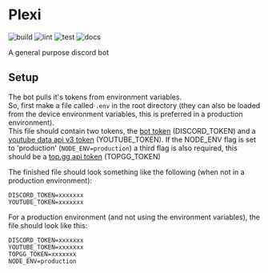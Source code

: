 # Plexi
![build](https://github.com/Nigecat/Plexi/workflows/build/badge.svg)
![lint](https://github.com/Nigecat/Plexi/workflows/lint/badge.svg)
![test](https://github.com/Nigecat/Plexi/workflows/test/badge.svg)
![docs](https://github.com/Nigecat/Plexi/workflows/docs/badge.svg)

A general purpose discord bot


## Setup
The bot pulls it's tokens from environment variables.  
So, first make a file called `.env` in the root directory (they can also be loaded from the device environment variables, this is preferred in a production environment).  
This file should contain two tokens, the [bot token](https://discord.com/developers/applications) (DISCORD_TOKEN) and a [youtube data api v3 token](https://console.developers.google.com/apis/credentials) (YOUTUBE_TOKEN).
If the NODE_ENV flag is set to 'production' (`NODE_ENV=production`) a third flag is also required, this should be a [top.gg api token](https://top.gg/api/docs#mybots) (TOPGG_TOKEN)

The finished file should look something like the following (when not in a production environment):
```
DISCORD_TOKEN=xxxxxxx
YOUTUBE_TOKEN=xxxxxxx
```

For a production environment (and not using the environment variables), the file should look like this:
```
DISCORD_TOKEN=xxxxxxx
YOUTUBE_TOKEN=xxxxxxx
TOPGG_TOKEN=xxxxxxx
NODE_ENV=production
```
